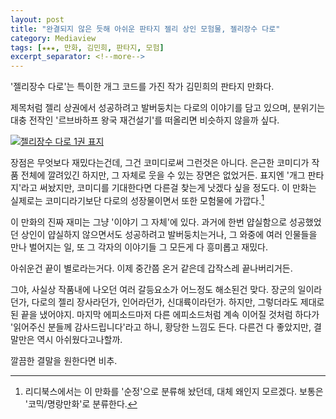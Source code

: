 ```yaml
---
layout: post
title: "완결되지 않은 듯해 아쉬운 판타지 젤리 상인 모험물, 젤리장수 다로"
category: Mediaview
tags: [★★★, 만화, 김민희, 판타지, 모험]
excerpt_separator: <!--more-->
---
```


'젤리장수 다로'는 특이한 개그 코드를 가진 작가 김민희의 판타지 만화다.
<!--more-->
제목처럼 젤리 상권에서 성공하려고 발버둥치는 다로의 이야기를 담고 있으며,
분위기는 대충 전작인 '르브바하프 왕국 재건설기'를 떠올리면 비슷하지 않을까 싶다.

[![젤리장수 다로 1권 표지](https://lh5.googleusercontent.com/-lc-XHcW5LP8/VSiwUkLPrUI/AAAAAAAAPPs/-pGY6i-9BO4/w270/daro.jpg "김민희 작가 특유의 개그 코드가 가득 담긴 만화다.")](http://www.aladin.co.kr/shop/wproduct.aspx?ISBN=8926317455&ttbkey=ttbreznoa0249001&COPYPaper=1)

장점은 무엇보다 재밌다는건데, 그건 코미디로써 그런것은 아니다.
은근한 코미디가 작품 전체에 깔려있긴 하지만, 그 자체로 웃을 수 있는 장면은 없었거든.
표지엔 '개그 판타지'라고 써놨지만, 코미디를 기대한다면 다른걸 찾는게 낫겠다 싶을 정도다.
이 만화는 실제로는 코미디라기보단 다로의 성장물이면서 또한 모험물에 가깝다.[^1]

[^1]: 리디북스에서는 이 만화를 '순정'으로 분류해 놨던데, 대체 왜인지 모르겠다. 보통은 '코믹/명랑만화'로 분류한다.

이 만화의 진짜 재미는 그냥 '이야기 그 자체'에 있다.
과거에 한번 얍실함으로 성공했었던 상인이 얍실하지 않으면서도 성공하려고 발버둥치는거나,
그 와중에 여러 인물들을 만나 벌어지는 일, 또 그 각자의 이야기들 그 모든게 다 흥미롭고 재밌다.

아쉬운건 끝이 별로라는거다.
이제 중간쯤 온거 같은데 갑작스레 끝나버리거든.

그야, 사실상 작품내에 나오던 여러 갈등요소가 어느정도 해소된건 맞다.
장군의 일이라던가, 다로의 젤리 장사라던가, 인어라던가, 신대륙이라던가.
하지만, 그렇더라도 제대로 된 끝을 냈어야지.
마지막 에피소드마저 다른 에피소드처럼 계속 이어질 것처럼 하다가 '읽어주신 분들께 감사드립니다'라고 하니, 황당한 느낌도 든다.
다른건 다 좋았지만, 결말만은 역시 아쉬웠다고나할까.

깔끔한 결말을 원한다면 비추.

